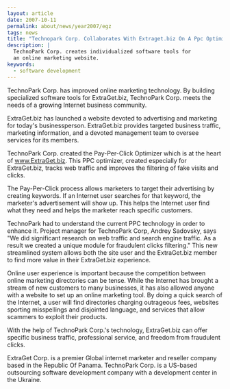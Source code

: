 ```yaml
---
layout: article
date: 2007-10-11
permalink: about/news/year2007/egz
tags: news
title: "Technopark Corp. Collaborates With Extraget.biz On A Ppc Optimizer"
description: |
  TechnoPark Corp. creates individualized software tools for
  an online marketing website.
keywords:
  - software development
---
```


TechnoPark Corp. has improved online marketing technology. By building specialized software tools
for ExtraGet.biz, TechnoPark Corp. meets the needs of a growing Internet business community.

ExtraGet.biz has launched a website devoted to advertising and marketing for today's businessperson.
ExtraGet.biz provides targeted business traffic, marketing information, and a devoted management
team to oversee services for its members.

TechnoPark Corp. created the Pay-Per-Click Optimizer which is at the heart of www.ExtraGet.biz. This
PPC optimizer, created especially for ExtraGet.biz, tracks web traffic and improves the filtering of
fake visits and clicks.

The Pay-Per-Click process allows marketers to target their advertising by creating keywords. If an
Internet user searches for that keyword, the marketer's advertisement will show up. This helps the
Internet user find what they need and helps the marketer reach specific customers.

TechnoPark had to understand the current PPC technology in order to enhance it. Project manager for
TechnoPark Corp, Andrey Sadovsky, says "We did significant research on web traffic and search engine
traffic. As a result we created a unique module for fraudulent clicks filtering." This new
streamlined system allows both the site user and the ExtraGet.biz member to find more value in their
ExtraGet.biz experience.

Online user experience is important because the competition between online marketing directories can
be tense. While the Internet has brought a stream of new customers to many businesses, it has also
allowed anyone with a website to set up an online marketing tool. By doing a quick search of the
Internet, a user will find directories charging outrageous fees, websites sporting misspellings and
disjointed language, and services that allow scammers to exploit their products.

With the help of TechnoPark Corp.'s technology, ExtraGet.biz can offer specific business traffic,
professional service, and freedom from fraudulent clicks.

ExtraGet Corp. is a premier Global internet marketer and reseller company based in the Republic Of
Panama. TechnoPark Corp. is a US-based outsourcing software development company with a development
center in the Ukraine.
